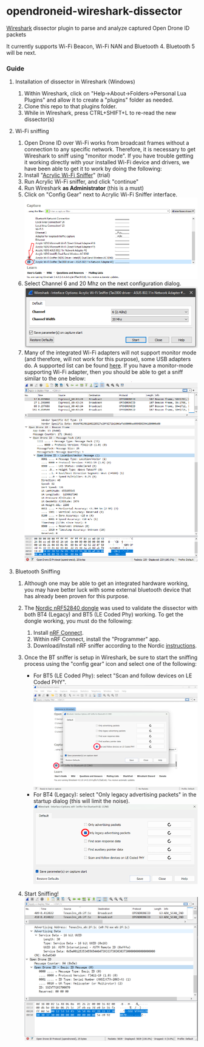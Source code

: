 # opendroneid-wireshark-dissector

[Wireshark](https://www.wireshark.org) dissector plugin to parse and analyze captured Open Drone ID packets

It currently supports Wi-Fi Beacon, Wi-Fi NAN and Bluetooth 4.  Bluetooth 5 will be next.

### Guide

1. Installation of dissector in Wireshark (Windows)
    1. Within Wireshark, click on "Help->About->Folders->Personal Lua Plugins" and allow it to create a "plugins" folder as needed. 
    2. Clone this repo to that plugins folder.
    3. While in Wireshark, press CTRL+SHIFT+L to re-read the new dissector(s)

2. Wi-Fi sniffing
    1. Open Drone ID over Wi-Fi works from broadcast frames without a connection to any specific network.  Therefore, it is necessary to get Wireshark to sniff using "monitor mode". If you have trouble getting it working directly with your installed Wi-Fi device and drivers, we have been able to get it to work by doing the following:
    2. Install "[Acrylic Wi-Fi Sniffer](https://www.acrylicwifi.com/en/downloads-free-license-wifi-wireless-network-software-tools/download-acrylic-wi-fi-sniffer/)" (trial)
    3. Run Acrylic Wi-Fi sniffer, and click "continue"
    4. Run Wireshark **as Administrator** (this is a must)
    5. Click on "Config Gear" next to Acrylic Wi-Fi Sniffer interface.
    ![Wireshark Wi-Fi start](img/wifi_start.png)
    6. Select Channel 6 and 20 Mhz on the next configuration dialog.
    ![Wireshark Wi-Fi config](img/wifi_channel.png)    
    7. Many of the integrated Wi-Fi adapters will not support monitor mode (and therefore, will not work for this purpose), some USB adapters do.  A supported list can be found [here](https://www.acrylicwifi.com/en/wlan-wifi-wireless-network-software-tools/wifi-analyzer-acrylic-professional/requirements-and-compatibility/).
    If you have a monitor-mode supporting Wi-Fi adapter, then you should be able to get a sniff similar to the one below:
    ![Wireshark Wi-Fi Screenshot](img/screenshot.png)

3. Bluetooth Sniffing
    1.  Although one may be able to get an integrated hardware working, you may have better luck with some external bluetooth device that has already been proven for this purpose.
    2. The [Nordic nRF52840 dongle](https://www.nordicsemi.com/Software-and-tools/Development-Kits/nRF52840-Dongle) was used to validate the dissector with both BT4 (Legacy) and BT5 (LE Coded Phy) working.  To get the dongle working, you must do the following:

        1. Install [nRF Connect](https://www.nordicsemi.com/Software-and-tools/Development-Tools/nRF-Connect-for-desktop).
        2. Within nRF Connect, install the "Programmer" app.
        3. Download/Install nRF sniffer according to the Nordic [instructions](https://infocenter.nordicsemi.com/index.jsp?topic=%2Fug_sniffer_ble%2FUG%2Fsniffer_ble%2Fintro.html).
    3. Once the BT sniffer is setup in Wireshark, be sure to start the sniffing process using the "config gear" icon and select one of the following:
		- For BT5 (LE Coded Phy): select "Scan and follow devices on LE Coded PHY".
        ![Wireshark BT Start](img/bt_start.png)
		- For BT4 (Legacy): select "Only legacy advertising packets" in the startup dialog (this will limit the noise).
        ![Wireshark BT Start](img/bt_start_legacy.png)
    4. Start Sniffing!
    ![Wireshark BT Screenshot](img/screenshot_bt.png)
